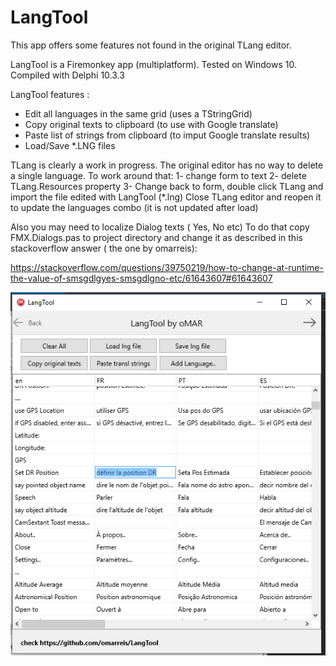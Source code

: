 # LangTool
This app offers some features not found in the original TLang editor.

LangTool is a Firemonkey app (multiplatform). Tested on Windows 10.
Compiled with Delphi 10.3.3

LangTool  features :
* Edit all languages in the same grid (uses a TStringGrid)
* Copy original texts to clipboard (to use with Google translate) 
* Paste list of strings from clipboard (to imput Google translate results) 
* Load/Save *.LNG files

TLang is clearly a work in progress. The original editor has no way 
to delete a single language. To work around that:
1- change form to text 
2- delete TLang.Resources property 
3- Change back to form, double click TLang and import the file edited with LangTool (*.lng)
Close TLang editor and reopen it to update the languages combo (it is not updated after load)

Also you may need to localize Dialog texts ( Yes, No etc) 
To do that copy FMX.Dialogs.pas to project directory and change it 
as described in this stackoverflow answer ( the one by omarreis):

https://stackoverflow.com/questions/39750219/how-to-change-at-runtime-the-value-of-smsgdlgyes-smsgdlgno-etc/61643607#61643607


![LangTool screen shot](LangToolShot.png)
